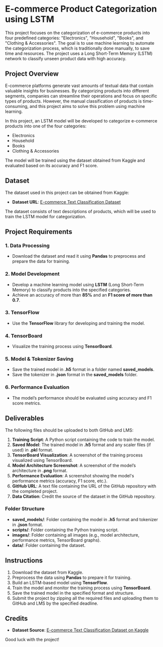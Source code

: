 # E-commerce Product Categorization using LSTM

This project focuses on the categorization of e-commerce products into four predefined categories: "Electronics", "Household", "Books", and "Clothing & Accessories". The goal is to use machine learning to automate the categorization process, which is traditionally done manually, to save time and resources. The project uses a Long Short-Term Memory (LSTM) network to classify unseen product data with high accuracy.

## Project Overview

E-commerce platforms generate vast amounts of textual data that contain valuable insights for businesses. By categorizing products into different segments, companies can streamline their operations and focus on specific types of products. However, the manual classification of products is time-consuming, and this project aims to solve this problem using machine learning.

In this project, an LSTM model will be developed to categorize e-commerce products into one of the four categories: 
- Electronics
- Household
- Books
- Clothing & Accessories

The model will be trained using the dataset obtained from Kaggle and evaluated based on its accuracy and F1 score.

## Dataset

The dataset used in this project can be obtained from Kaggle:

- **Dataset URL**: [E-commerce Text Classification Dataset](https://www.kaggle.com/datasets/saurabhshahane/ecommerce-textclassification)

The dataset consists of text descriptions of products, which will be used to train the LSTM model for categorization.

## Project Requirements

### 1. Data Processing
- Download the dataset and read it using **Pandas** to preprocess and prepare the data for training.

### 2. Model Development
- Develop a machine learning model using **LSTM** (Long Short-Term Memory) to classify products into the specified categories.
- Achieve an accuracy of more than **85%** and an **F1 score of more than 0.7**.

### 3. TensorFlow
- Use the **TensorFlow** library for developing and training the model.

### 4. TensorBoard
- Visualize the training process using **TensorBoard**.

### 5. Model & Tokenizer Saving
- Save the trained model in **.h5** format in a folder named **saved_models**.
- Save the tokenizer in **.json** format in the **saved_models** folder.

### 6. Performance Evaluation
- The model’s performance should be evaluated using accuracy and F1 score metrics.

## Deliverables

The following files should be uploaded to both GitHub and LMS:

1. **Training Script**: A Python script containing the code to train the model.
2. **Saved Model**: The trained model in **.h5** format and any scaler files (if used) in **.pkl** format.
3. **TensorBoard Visualization**: A screenshot of the training process visualized using TensorBoard.
4. **Model Architecture Screenshot**: A screenshot of the model’s architecture in **.png** format.
5. **Performance Evaluation**: A screenshot showing the model's performance metrics (accuracy, F1 score, etc.).
6. **GitHub URL**: A text file containing the URL of the GitHub repository with the completed project.
7. **Data Citation**: Credit the source of the dataset in the GitHub repository.

### Folder Structure
- **saved_models/**: Folder containing the model in **.h5** format and tokenizer in **.json** format.
- **scripts/**: Folder containing the Python training script.
- **images/**: Folder containing all images (e.g., model architecture, performance metrics, TensorBoard graphs).
- **data/**: Folder containing the dataset.

## Instructions

1. Download the dataset from Kaggle.
2. Preprocess the data using **Pandas** to prepare it for training.
3. Build an LSTM-based model using **TensorFlow**.
4. Train the model and monitor the training process using **TensorBoard**.
5. Save the trained model in the specified format and structure.
6. Submit the project by zipping all the required files and uploading them to GitHub and LMS by the specified deadline.

## Credits

- **Dataset Source**: [E-commerce Text Classification Dataset on Kaggle](https://www.kaggle.com/datasets/saurabhshahane/ecommerce-textclassification)

Good luck with the project!
